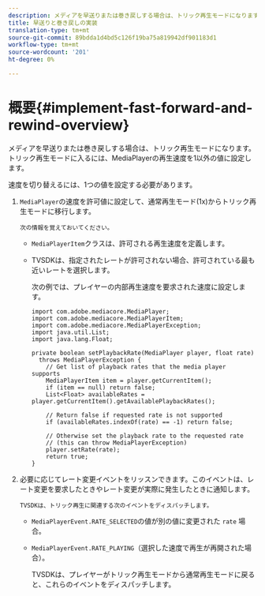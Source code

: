 ```yaml
---
description: メディアを早送りまたは巻き戻しする場合は、トリック再生モードになります。 トリック再生モードに入るには、MediaPlayerの再生速度を1以外の値に設定します。
title: 早送りと巻き戻しの実装
translation-type: tm+mt
source-git-commit: 89bdda1d4bd5c126f19ba75a819942df901183d1
workflow-type: tm+mt
source-wordcount: '201'
ht-degree: 0%

---
```



# 概要{#implement-fast-forward-and-rewind-overview}

メディアを早送りまたは巻き戻しする場合は、トリック再生モードになります。 トリック再生モードに入るには、MediaPlayerの再生速度を1以外の値に設定します。

速度を切り替えるには、1つの値を設定する必要があります。

1. `MediaPlayer`の速度を許可値に設定して、通常再生モード(1x)からトリック再生モードに移行します。

       次の情報を覚えておいてください。
   
   * `MediaPlayerItem`クラスは、許可される再生速度を定義します。
   * TVSDKは、指定されたレートが許可されない場合、許可されている最も近いレートを選択します。

      次の例では、プレイヤーの内部再生速度を要求された速度に設定します。

      ```
      import com.adobe.mediacore.MediaPlayer; 
      import com.adobe.mediacore.MediaPlayerItem; 
      import com.adobe.mediacore.MediaPlayerException; 
      import java.util.List; 
      import java.lang.Float; 
      
      private boolean setPlaybackRate(MediaPlayer player, float rate)  
        throws MediaPlayerException { 
          // Get list of playback rates that the media player supports 
          MediaPlayerItem item = player.getCurrentItem(); 
          if (item == null) return false; 
          List<Float> availableRates = player.getCurrentItem().getAvailablePlaybackRates(); 
      
          // Return false if requested rate is not supported 
          if (availableRates.indexOf(rate) == -1) return false; 
      
          // Otherwise set the playback rate to the requested rate  
          // (this can throw MediaPlayerException) 
          player.setRate(rate); 
          return true; 
      }
      ```

1. 必要に応じてレート変更イベントをリッスンできます。このイベントは、レート変更を要求したときやレート変更が実際に発生したときに通知します。

       TVSDKは、トリック再生に関連する次のイベントをディスパッチします。
   
   * `MediaPlayerEvent.RATE_SELECTED`の値が別の値に変更された `rate` 場合。

   * `MediaPlayerEvent.RATE_PLAYING`（選択した速度で再生が再開された場合）。

      TVSDKは、プレイヤーがトリック再生モードから通常再生モードに戻ると、これらのイベントをディスパッチします。

